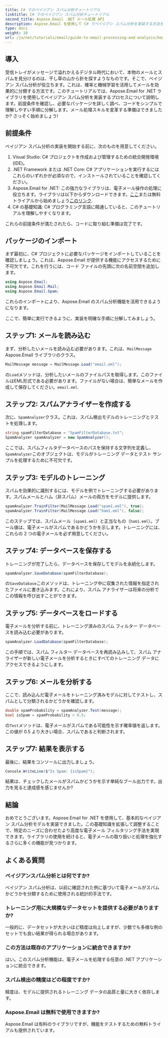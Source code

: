 ```yaml
---
title: C# でのベイジアン スパム分析チュートリアル
linktitle: C# でのベイジアン スパム分析チュートリアル
second_title: Aspose.Email .NET メール処理 API
description: Aspose.Email を使用して C# でベイジアン スパム分析を実装する方法を学びます。効果的な電子メール フィルタリングのためのコード インサイトを含むステップバイステップのチュートリアルです。
type: docs
weight: 10
url: /ja/net/tutorials/email/guide-to-email-processing-and-analysis/bayesian-spam-analysis-in-csharp/
---
```

## 導入

受信トレイがメッセージで溢れかえるデジタル時代において、本物のメールとスパムを見分けるのは、干し草の山から針を探すようなものです。そこで、ベイジアン スパム分析が役立ちます。これは、確率と機械学習を活用してメールを効果的に分類する方法です。このチュートリアルでは、Aspose.Email for .NET ライブラリを使用してベイジアン スパム分析を実装するプロセスについて説明します。前提条件を確認し、必要なパッケージを詳しく調べ、コードをシンプルで理解しやすい手順に分解します。メール処理スキルを変革する準備はできましたか? さっそく始めましょう!

## 前提条件

ベイジアン スパム分析の実装を開始する前に、次のものを用意してください。

1. Visual Studio: C# プロジェクトを作成および管理するための統合開発環境 (IDE)。
2. .NET Framework または .NET Core: C# アプリケーションを実行するにはこれらのいずれかが必須なので、インストールされていることを確認してください。
3.  Aspose.Email for .NET: この強力なライブラリは、電子メール操作の処理に役立ちます。ライブラリは以下からダウンロードできます。[ここ](https://releases.aspose.com/email/net/)または無料トライアルから始めましょう[このリンク](https://releases.aspose.com/).
4. C# の基礎知識: C# プログラミング言語に精通していると、このチュートリアルを理解しやすくなります。

これらの前提条件が満たされたら、コードに取り組む準備は完了です。

## パッケージのインポート

まず最初に、C# プロジェクトに必要なパッケージをインポートしていることを確認しましょう。これは、Aspose.Email が提供する機能にアクセスするために不可欠です。これを行うには、コード ファイルの先頭に次の名前空間を追加します。

```csharp
using Aspose.Email;
using Aspose.Email.Mail;
using Aspose.Email.Spam;
```

これらのインポートにより、Aspose.Email のスパム分析機能を活用できるようになります。

ここで、簡単に実行できるように、実装を明確な手順に分解してみましょう。

## ステップ1: メールを読み込む

まず、分析したいメールを読み込む必要があります。これは、`MailMessage` Aspose.Email ライブラリのクラス。 

```csharp
MailMessage message = MailMessage.Load("email.eml");
```

の`Load`メソッドは、分析したいメールのファイルパスを取得します。このファイルはEML形式である必要があります。ファイルがない場合は、簡単なメールを作成して保存してください。`email.eml`.

## ステップ2: スパムアナライザーを作成する

次に、`SpamAnalyzer`クラス。これは、スパム検出モデルのトレーニングとテストを処理します。

```csharp
string spamFilterDatabase = "SpamFilterDatabase.txt";
SpamAnalyzer spamAnalyzer = new SpamAnalyzer();
```

ここでは、スパムフィルタデータベースのパスを保持する文字列を定義し、`SpamAnalyzer`このオブジェクトは、モデルがトレーニング データとテスト サンプルを処理するために不可欠です。

## ステップ3: モデルのトレーニング

スパムを効果的に識別するには、モデルを例でトレーニングする必要があります。スパムメールとハム（非スパム）メールの両方をモデルに提供します。

```csharp
spamAnalyzer.TrainFilter(MailMessage.Load("spam1.eml"), true);
spamAnalyzer.TrainFilter(MailMessage.Load("ham1.eml"), false);
```

このステップでは、スパムメール（`spam1.eml`）と正当なもの（`ham1.eml`）。ブール値は、電子メールがスパムであるかどうかを示します。トレーニングには、これらの 2 つの電子メールを必ず用意してください。

## ステップ4: データベースを保存する

トレーニングが完了したら、データベースを保存してモデルを永続化します。

```csharp
spamAnalyzer.SaveDatabase(spamFilterDatabase);
```

の`SaveDatabase`このメソッドは、トレーニング中に収集された情報を指定されたファイルに書き込みます。これにより、スパム アナライザーは将来の分析でこの情報を呼び出すことができます。

## ステップ5: データベースをロードする

電子メールを分析する前に、トレーニング済みのスパム フィルター データベースを読み込む必要があります。

```csharp
spamAnalyzer.LoadDatabase(spamFilterDatabase);
```

この手順では、スパム フィルター データベースを再読み込みして、スパム アナライザーが新しい電子メールを分析するときにすべてのトレーニング データにアクセスできるようにします。

## ステップ6: メールを分析する

ここで、読み込んだ電子メールをトレーニング済みモデルに対してテストし、スパムとして分類されるかどうかを確認します。 

```csharp
double spamProbability = spamAnalyzer.Test(message);
bool isSpam = spamProbability > 0.5;
```

の`Test`メソッドは、電子メールがスパムである可能性を示す確率値を返します。この値が 0.5 より大きい場合、スパムであると判断されます。

## ステップ7: 結果を表示する

最後に、結果をコンソールに出力しましょう。

```csharp
Console.WriteLine($"Is Spam: {isSpam}");
```

結果は、チェックしたメールがスパムかどうかを示す単純なブール出力です。出力を見ると達成感を感じませんか?

## 結論

おめでとうございます。Aspose.Email for .NET を使用して、基本的なベイジアン スパム分析モデルを実装できました。この基礎知識を拡張して調整することで、特定のニーズに合わせたより高度な電子メール フィルタリング手法を実現できます。ライブラリの使用を続けると、電子メールの取り扱いと処理を強化するさらに多くの機能が見つかります。

## よくある質問 

### ベイジアンスパム分析とは何ですか?
ベイジアン スパム分析は、以前に確認された例に基づいて電子メールがスパムかどうかを分類するために使用される統計的手法です。

### トレーニング用に大規模なデータセットを提供する必要がありますか?
一般的に、データセットが大きいほど精度は向上しますが、少数でも多様な例のセットでも良い結果が得られる場合があります。

### この方法は既存のアプリケーションに統合できますか?
はい。このスパム分析機能は、電子メールを処理する任意の .NET アプリケーションに統合できます。

### スパム検出の精度はどの程度ですか?
精度は、モデルに提供されるトレーニング データの品質と量に大きく依存します。

### Aspose.Email は無料で使用できますか?
Aspose.Email は有料のライブラリですが、機能をテストするための無料トライアルも提供されています。
